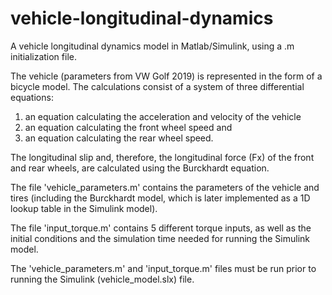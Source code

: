 # vehicle-longitudinal-dynamics

A vehicle longitudinal dynamics model in Matlab/Simulink, using a .m initialization file.

The vehicle (parameters from VW Golf 2019) is represented in the form of a bicycle model. The calculations consist of a system of three differential equations:
1. an equation calculating the acceleration and velocity of the vehicle
2. an equation calculating the front wheel speed and
3. an equation calculating the rear wheel speed.

The longitudinal slip and, therefore, the longitudinal force (Fx) of the front and rear wheels, are calculated using the Burckhardt equation.

The file 'vehicle_parameters.m' contains the parameters of the vehicle and tires (including the Burckhardt model, which is later implemented as a 1D lookup table in the Simulink model).

The file 'input_torque.m' contains 5 different torque inputs, as well as the initial conditions and the simulation time needed for running the Simulink model.

The 'vehicle_parameters.m' and 'input_torque.m' files must be run prior to running the Simulink (vehicle_model.slx) file.
